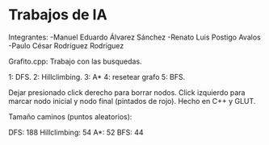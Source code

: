 # Trabajos de IA

Integrantes:
-Manuel Eduardo Álvarez Sánchez
-Renato Luis Postigo Avalos
-Paulo César Rodríguez Rodríguez

Grafito.cpp: Trabajo con las busquedas.

1: DFS.
2: Hillclimbing.
3: A*
4: resetear grafo
5: BFS.

Dejar presionado click derecho para borrar nodos. Click izquierdo para marcar nodo inicial y nodo final (pintados de rojo).
Hecho en C++ y GLUT.

Tamaño caminos (puntos aleatorios):

DFS: 188
Hillclimbing: 54
A*: 52
BFS: 44

